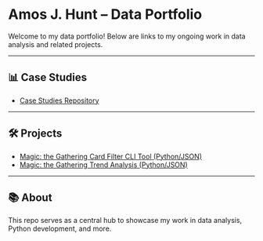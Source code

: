 ﻿# Amos J. Hunt – Data Portfolio

Welcome to my data portfolio! Below are links to my ongoing work in data analysis and related projects.

---

## 📊 Case Studies

- [Case Studies Repository](https://github.com/amos-j-hunt/data-portfolio/tree/main/case-studies)

---

## 🛠️ Projects

- [Magic: the Gathering Card Filter CLI Tool (Python/JSON)](https://github.com/amos-j-hunt/mtg-filter)
- [Magic: the Gathering Trend Analysis (Python/JSON)](https://github.com/amos-j-hunt/mtg-trends)

---

## 📚 About

This repo serves as a central hub to showcase my work in data analysis, Python development, and more.
